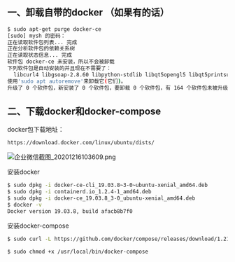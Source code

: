 ## 一、卸载自带的docker （如果有的话）

```bash
$ sudo apt-get purge docker-ce
[sudo] mysh 的密码： 
正在读取软件包列表... 完成
正在分析软件包的依赖关系树       
正在读取状态信息... 完成       
软件包 docker-ce 未安装，所以不会被卸载
下列软件包是自动安装的并且现在不需要了：
  libcurl4 libgsoap-2.8.60 libpython-stdlib libqt5opengl5 libqt5printsupport5 libqt5x11extras5 libsdl1.2debian libvncserver1 python python-minimal python2.7 python2.7-minimal
使用'sudo apt autoremove'来卸载它(它们)。
升级了 0 个软件包，新安装了 0 个软件包，要卸载 0 个软件包，有 164 个软件包未被升级。
```



## 二、下载docker和docker-compose

docker包下载地址：

```htm
https://download.docker.com/linux/ubuntu/dists/
```

![企业微信截图_20201216103609.png](http://ww1.sinaimg.cn/large/007Xg1efgy1glphurtknmj30it0qfabe.jpg)



安装docker

```bash
$ sudo dpkg -i docker-ce-cli_19.03.8~3-0~ubuntu-xenial_amd64.deb 
$ sudo dpkg -i containerd.io_1.2.4-1_amd64.deb 
$ sudo dpkg -i docker-ce_19.03.8_3-0_ubuntu-xenial_amd64.deb 
$ docker -v
Docker version 19.03.8, build afacb8b7f0
```



安装docker-compose

```bash
$ sudo curl -L https://github.com/docker/compose/releases/download/1.21.2/docker-compose-`uname -s`-`uname -m` -o /usr/local/bin/docker-compose

$ sudo chmod +x /usr/local/bin/docker-compose
```

